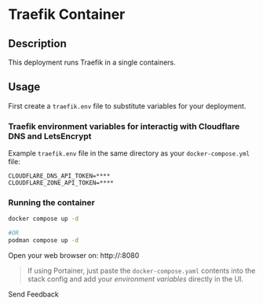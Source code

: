 # Traefik Container

## Description

This deployment runs Traefik in a single containers.


## Usage

First create a `traefik.env` file to substitute variables for your deployment.

### Traefik environment variables for interactig with Cloudflare DNS and LetsEncrypt

Example `traefik.env` file in the same directory as your `docker-compose.yml` file:

```
CLOUDFLARE_DNS_API_TOKEN=****
CLOUDFLARE_ZONE_API_TOKEN=****
```

### Running the container

```bash
docker compose up -d

#OR
podman compose up -d
```

Open your web browser on: http://<yourip>:8080

> If using Portainer, just paste the `docker-compose.yaml` contents into the stack config and add your *environment variables* directly in the UI.


Send Feedback